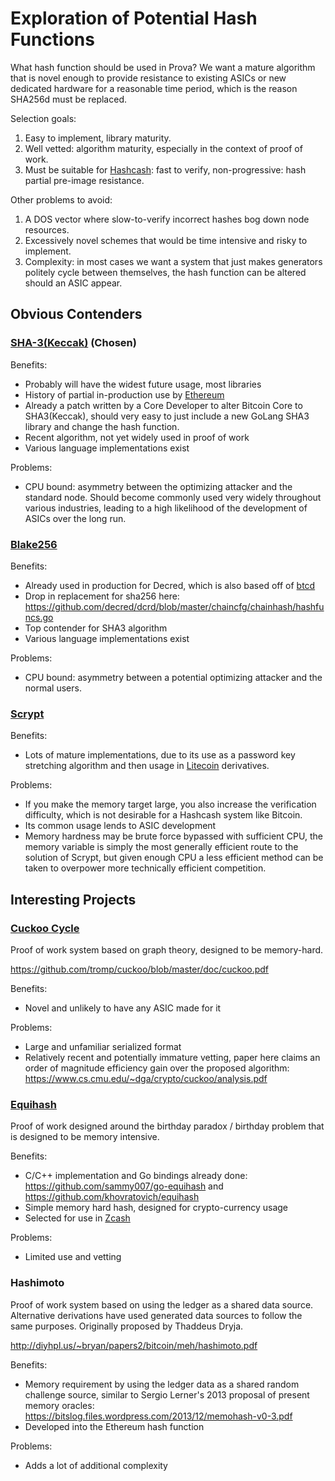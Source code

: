 # Exploration of Potential Hash Functions

What hash function should be used in Prova? We want a mature algorithm that is novel enough to provide resistance to existing ASICs or new dedicated hardware for a reasonable time period, which is the reason SHA256d must be replaced.

Selection goals:

1. Easy to implement, library maturity.
2. Well vetted: algorithm maturity, especially in the context of proof of work.
3. Must be suitable for [Hashcash](http://www.hashcash.org/): fast to verify, non-progressive: hash partial pre-image resistance.

Other problems to avoid:

1. A DOS vector where slow-to-verify incorrect hashes bog down node resources.
2. Excessively novel schemes that would be time intensive and risky to implement.
3. Complexity: in most cases we want a system that just makes generators politely cycle between themselves, the hash function can be altered should an ASIC appear.

## Obvious Contenders

### [SHA-3(Keccak)](https://en.wikipedia.org/wiki/SHA-3) (Chosen)

Benefits:

- Probably will have the widest future usage, most libraries
- History of partial in-production use by [Ethereum](https://www.ethereum.org/)
- Already a patch written by a Core Developer to alter Bitcoin Core to SHA3(Keccak), should very easy to just include a new GoLang SHA3 library and change the hash function.
- Recent algorithm, not yet widely used in proof of work
- Various language implementations exist

Problems:

- CPU bound: asymmetry between the optimizing attacker and the standard node. Should become commonly used very widely throughout various industries, leading to a high likelihood of the development of ASICs over the long run.

### [Blake256](https://en.wikipedia.org/wiki/BLAKE_(hash_function))

Benefits:

- Already used in production for Decred, which is also based off of [btcd](https://github.com/btcsuite/btcd)
- Drop in replacement for sha256 here: https://github.com/decred/dcrd/blob/master/chaincfg/chainhash/hashfuncs.go
- Top contender for SHA3 algorithm
- Various language implementations exist

Problems:

- CPU bound: asymmetry between a potential optimizing attacker and the normal users.

### [Scrypt](http://www.tarsnap.com/scrypt.html)

Benefits:

- Lots of mature implementations, due to its use as a password key stretching algorithm and then usage in [Litecoin](https://litecoin.org/) derivatives.

Problems:

- If you make the memory target large, you also increase the verification difficulty, which is not desirable for a Hashcash system like Bitcoin.
- Its common usage lends to ASIC development
- Memory hardness may be brute force bypassed with sufficient CPU, the memory variable is simply the most generally efficient route to the solution of Scrypt, but given enough CPU a less efficient method can be taken to overpower more technically efficient competition.

## Interesting Projects

### [Cuckoo Cycle](http://www.hashcash.org/papers/cuckoo.pdf)

Proof of work system based on graph theory, designed to be memory-hard.

https://github.com/tromp/cuckoo/blob/master/doc/cuckoo.pdf

Benefits:

- Novel and unlikely to have any ASIC made for it

Problems:

- Large and unfamiliar serialized format
- Relatively recent and potentially immature vetting, paper here claims an order of magnitude efficiency gain over the proposed algorithm: https://www.cs.cmu.edu/~dga/crypto/cuckoo/analysis.pdf

### [Equihash](https://www.internetsociety.org/sites/default/files/blogs-media/equihash-asymmetric-proof-of-work-based-generalized-birthday-problem.pdf)

Proof of work designed around the birthday paradox / birthday problem that is designed to be memory intensive.

Benefits:

- C/C++ implementation and Go bindings already done: https://github.com/sammy007/go-equihash and https://github.com/khovratovich/equihash
- Simple memory hard hash, designed for crypto-currency usage
- Selected for use in [Zcash](https://z.cash/blog/why-equihash.html)

Problems:

- Limited use and vetting

### Hashimoto

Proof of work system based on using the ledger as a shared data source. Alternative derivations have used generated data sources to follow the same purposes. Originally proposed by Thaddeus Dryja.

http://diyhpl.us/~bryan/papers2/bitcoin/meh/hashimoto.pdf

Benefits:

- Memory requirement by using the ledger data as a shared random challenge source, similar to Sergio Lerner's 2013 proposal of present memory oracles: https://bitslog.files.wordpress.com/2013/12/memohash-v0-3.pdf
- Developed into the Ethereum hash function

Problems:

- Adds a lot of additional complexity

